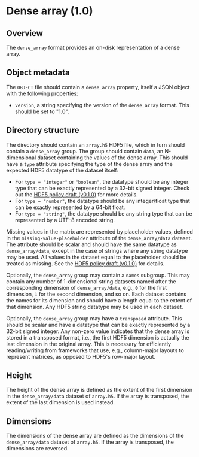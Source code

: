 

# Dense array (1.0)

## Overview

The `dense_array` format provides an on-disk representation of a dense array.

## Object metadata

The `OBJECT` file should contain a `dense_array` property, itself a JSON object with the following properties:

- `version`, a string specifying the version of the `dense_array` format.
  This should be set to "1.0".

## Directory structure

The directory should contain an `array.h5` HDF5 file, which in turn should contain a `dense_array` group.
The group should contain `data`, an N-dimensional dataset containing the values of the dense array.
This should have a `type` attribute specifying the type of the dense array and the expected HDF5 datatype of the dataset itself:

- For `type = "integer"` or `"boolean"`, the datatype should be any integer type that can be exactly represented by a 32-bit signed integer.
  Check out the [HDF5 policy draft (v0.1.0)](https://github.com/ArtifactDB/Bioc-HDF5-policy/tree/v0.1.0) for more details.
- For `type = "number"`, the datatype should be any integer/float type that can be exactly represented by a 64-bit float.
- For `type = "string"`, the datatype should be any string type that can be represented by a UTF-8 encoded string.

Missing values in the matrix are represented by placeholder values, defined in the `missing-value-placeholder` attribute of the `dense_array/data` dataset.
The attribute should be scalar and should have the same datatype as `dense_array/data`, except in the case of strings where any string datatype may be used.
All values in the dataset equal to the placeholder should be treated as missing.
See the [HDF5 policy draft (v0.1.0)](https://github.com/ArtifactDB/Bioc-HDF5-policy/tree/v0.1.0) for details.

Optionally, the `dense_array` group may contain a `names` subgroup.
This may contain any number of 1-dimensional string datasets named after the corresponding dimension of `dense_array/data`, e.g., `0` for the first dimension, `1` for the second dimension, and so on.
Each dataset contains the names for its dimension and should have a length equal to the extent of that dimension.
Any HDF5 string datatype may be used in each dataset.

Optionally, the `dense_array` group may have a `transposed` attribute.
This should be scalar and have a datatype that can be exactly represented by a 32-bit signed integer.
Any non-zero value indicates that the dense array is stored in a transposed format,
i.e., the first HDF5 dimension is actually the last dimension in the original array.
This is necessary for efficiently reading/writing from frameworks that use, e.g., column-major layouts to represent matrices, as opposed to HDF5's row-major layout.

## Height

The height of the dense array is defined as the extent of the first dimension in the `dense_array/data` dataset of `array.h5`.
If the array is transposed, the extent of the last dimension is used instead.

## Dimensions

The dimensions of the dense array are defined as the dimensions of the `dense_array/data` dataset of `array.h5`.
If the array is transposed, the dimensions are reversed.
